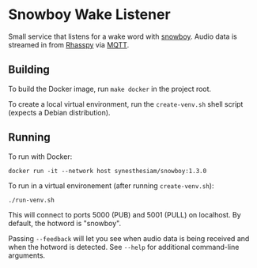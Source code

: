 Snowboy Wake Listener
=========================

Small service that listens for a wake word with [snowboy](https://snowboy.kitt.ai).
Audio data is streamed in from [Rhasspy](https://github.com/synesthesiam/rhasspy-hassio-addon) via [MQTT](http://mqtt.org/).


Building
----------

To build the Docker image, run `make docker` in the project root.

To create a local virtual environment, run the `create-venv.sh` shell script (expects a Debian distribution).


Running
---------

To run with Docker:

    docker run -it --network host synesthesiam/snowboy:1.3.0
    
To run in a virtual environement (after running `create-venv.sh`):

    ./run-venv.sh
    
This will connect to ports 5000 (PUB) and 5001 (PULL) on localhost. By default, the hotword is "snowboy".

Passing `--feedback` will let you see when audio data is being received and when the hotword is detected.
See `--help` for additional command-line arguments.
